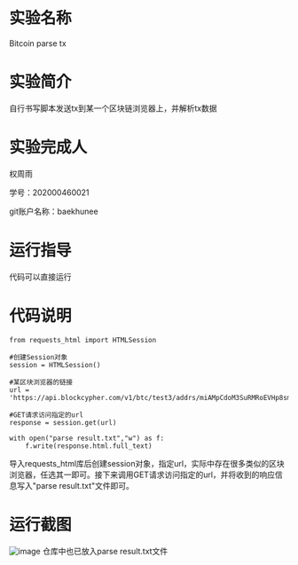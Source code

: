 # 实验名称
Bitcoin parse tx

# 实验简介
自行书写脚本发送tx到某一个区块链浏览器上，并解析tx数据

# 实验完成人
权周雨 

学号：202000460021 

git账户名称：baekhunee

# 运行指导

代码可以直接运行

# 代码说明
```
from requests_html import HTMLSession

#创建Session对象
session = HTMLSession()

#某区块浏览器的链接
url = 'https://api.blockcypher.com/v1/btc/test3/addrs/miAMpCdoM3SuRMRoEVHp8smFdDAz29WA9g'

#GET请求访问指定的url
response = session.get(url)

with open("parse result.txt","w") as f:
    f.write(response.html.full_text)
```

导入requests_html库后创建session对象，指定url，实际中存在很多类似的区块浏览器，任选其一即可。接下来调用GET请求访问指定的url，并将收到的响应信息写入"parse result.txt"文件即可。

# 运行截图
![image](https://user-images.githubusercontent.com/105578152/181005767-29b4523e-4938-4a70-a9b8-41a05f296b11.png)
仓库中也已放入parse result.txt文件
